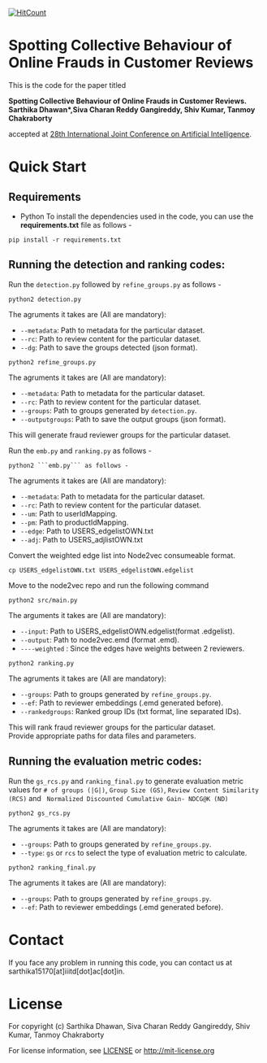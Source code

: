 [![HitCount](http://hits.dwyl.io/LCS2-IIITD/DeFrauder.svg)](http://hits.dwyl.io/LCS2-IIITD/DeFrauder)
# Spotting Collective Behaviour of Online Frauds in Customer Reviews

This is the code for the paper titled

**Spotting Collective Behaviour of Online Frauds in Customer Reviews. Sarthika Dhawan\*,Siva Charan Reddy Gangireddy, Shiv Kumar, Tanmoy Chakraborty**

accepted at [28th International Joint Conference on Artificial Intelligence](https://ijcai19.org/).

# Quick Start

## Requirements

* Python
To install the dependencies used in the code, you can use the __requirements.txt__ file as follows -

```
pip install -r requirements.txt
```

## Running the detection and ranking codes:

Run the ```detection.py``` followed by ```refine_groups.py``` as follows -

```
python2 detection.py
```

The agruments it takes are (All are mandatory):
   - ```--metadata```: Path to metadata for the particular dataset.
   - ```--rc```: Path to review content for the particular dataset.
   - ```--dg```: Path to save the groups detected (json format).
```
python2 refine_groups.py
```  

The agruments it takes are (All are mandatory):
   - ```--metadata```: Path to metadata for the particular dataset.
   - ```--rc```: Path to review content for the particular dataset.
   - ```--groups```: Path to groups generated by ```detection.py```.
   - ```--outputgroups```: Path to save the output groups (json format).

This will generate fraud reviewer groups for the particular dataset.


Run the ```emb.py``` and ```ranking.py``` as follows -

```
python2 ```emb.py``` as follows -
```

The agruments it takes are (All are mandatory):
   - ```--metadata```: Path to metadata for the particular dataset.
   - ```--rc```: Path to review content for the particular dataset.
   - ```--um```: Path to userIdMapping.
   - ```--pm```: Path to productIdMapping.
   - ```--edge```: Path to USERS_edgelistOWN.txt
   - ```--adj```: Path to USERS_adjlistOWN.txt

Convert the weighted edge list into Node2vec consumeable format.

```
cp USERS_edgelistOWN.txt USERS_edgelistOWN.edgelist
```

Move to the node2vec repo and run the following command
```
python2 src/main.py
```
The arguments it takes are (All are mandatory):
   - ```--input```: Path to USERS_edgelistOWN.edgelist(format .edgelist).
   - ```--output```: Path to node2vec.emd (format .emd).
   - ```----weighted``` : Since the edges have weights between 2 reviewers.


```
python2 ranking.py
```
The agruments it takes are (All are mandatory):
   - ```--groups```: Path to groups generated by ```refine_groups.py```.
   - ```--ef```: Path to reviewer embeddings (.emd generated before).
   - ```--rankedgroups```: Ranked group IDs (txt format, line separated IDs).
    
This will rank fraud reviewer groups for the particular dataset.<br>
Provide appropriate paths for data files and parameters.

## Running the evaluation metric codes:

Run the ```gs_rcs.py``` and ```ranking_final.py``` to generate evaluation metric values for ```# of groups (|G|)```, ```Group Size (GS)```, ```Review Content Similarity (RCS)``` and ``` Normalized Discounted Cumulative Gain- NDCG@K (ND)```

```
python2 gs_rcs.py
```
The agruments it takes are (All are mandatory):
   - ```--groups```: Path to groups generated by ```refine_groups.py```.
   - ```--type```: `gs` or `rcs` to select the type of evaluation metric to calculate.

```
python2 ranking_final.py
```
The agruments it takes are (All are mandatory):
   - ```--groups```: Path to groups generated by ```refine_groups.py```.
   - ```--ef```: Path to reviewer embeddings (.emd generated before).


# Contact

If you face any problem in running this code, you can contact us at sarthika15170\[at\]iiitd\[dot\]ac\[dot\]in.

# License

For copyright (c) Sarthika Dhawan, Siva Charan Reddy Gangireddy, Shiv Kumar, Tanmoy Chakraborty

For license information, see [LICENSE](LICENSE) or http://mit-license.org
